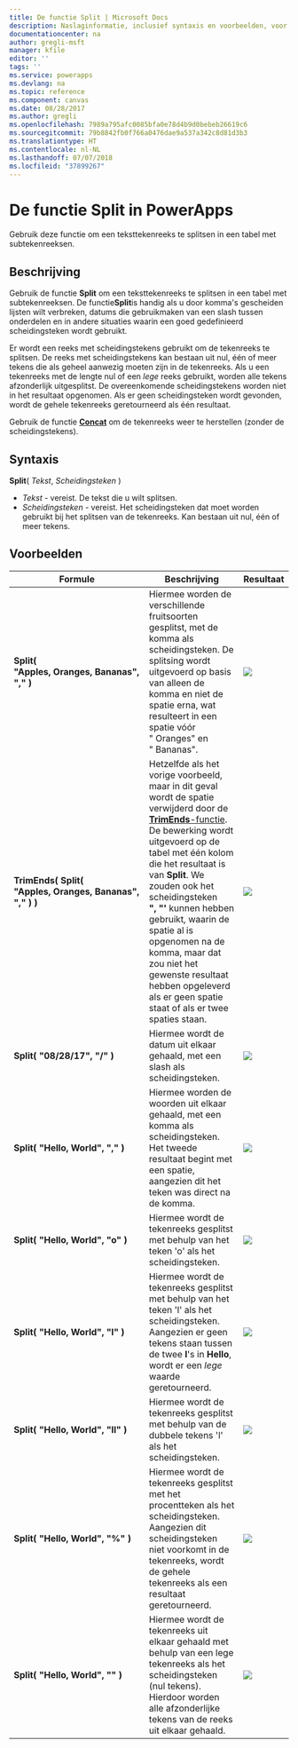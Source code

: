 ```yaml
---
title: De functie Split | Microsoft Docs
description: Naslaginformatie, inclusief syntaxis en voorbeelden, voor de functie Split in PowerApps
documentationcenter: na
author: gregli-msft
manager: kfile
editor: ''
tags: ''
ms.service: powerapps
ms.devlang: na
ms.topic: reference
ms.component: canvas
ms.date: 08/28/2017
ms.author: gregli
ms.openlocfilehash: 7989a795afc0085bfa0e78d4b9d0bebeb26619c6
ms.sourcegitcommit: 79b8842fb0f766a0476dae9a537a342c8d81d3b3
ms.translationtype: HT
ms.contentlocale: nl-NL
ms.lasthandoff: 07/07/2018
ms.locfileid: "37899267"
---
```

# <a name="split-function-in-powerapps"></a>De functie Split in PowerApps
Gebruik deze functie om een teksttekenreeks te splitsen in een tabel met subtekenreeksen.

## <a name="description"></a>Beschrijving
Gebruik de functie **Split** om een teksttekenreeks te splitsen in een tabel met subtekenreeksen.  De functie**Split**is handig als u door komma's gescheiden lijsten wilt verbreken, datums die gebruikmaken van een slash tussen onderdelen en in andere situaties waarin een goed gedefinieerd scheidingsteken wordt gebruikt.  

Er wordt een reeks met scheidingstekens gebruikt om de tekenreeks te splitsen.  De reeks met scheidingstekens kan bestaan uit nul, één of meer tekens die als geheel aanwezig moeten zijn in de tekenreeks.  Als u een tekenreeks met de lengte nul of een *lege* reeks gebruikt, worden alle tekens afzonderlijk uitgesplitst.  De overeenkomende scheidingstekens worden niet in het resultaat opgenomen.  Als er geen scheidingsteken wordt gevonden, wordt de gehele tekenreeks geretourneerd als één resultaat.

Gebruik de functie **[Concat](function-concatenate.md)** om de tekenreeks weer te herstellen (zonder de scheidingstekens).  

## <a name="syntax"></a>Syntaxis
**Split**( *Tekst*, *Scheidingsteken* )

* *Tekst* - vereist.  De tekst die u wilt splitsen.
* *Scheidingsteken* - vereist.  Het scheidingsteken dat moet worden gebruikt bij het splitsen van de tekenreeks.  Kan bestaan uit nul, één of meer tekens.

## <a name="examples"></a>Voorbeelden

| Formule | Beschrijving | Resultaat |
| --- | --- | --- |
| **Split( "Apples,&nbsp;Oranges,&nbsp;Bananas", "," )** |Hiermee worden de verschillende fruitsoorten gesplitst, met de komma als scheidingsteken.  De splitsing wordt uitgevoerd op basis van alleen de komma en niet de spatie erna, wat resulteert in een spatie vóór "&nbsp;Oranges" en "&nbsp;Bananas". |<style> img { max-width: none; } </style> ![](media/function-split/fruit1.png) |
| **TrimEnds( Split( "Apples,&nbsp;Oranges,&nbsp;Bananas", "," ) )** |Hetzelfde als het vorige voorbeeld, maar in dit geval wordt de spatie verwijderd door de [**TrimEnds**-functie](function-trim.md). De bewerking wordt uitgevoerd op de tabel met één kolom die het resultaat is van **Split**. We zouden ook het scheidingsteken **",&nbsp;"'** kunnen hebben gebruikt, waarin de spatie al is opgenomen na de komma, maar dat zou niet het gewenste resultaat hebben opgeleverd als er geen spatie staat of als er twee spaties staan. |<style> img { max-width: none; } </style> ![](media/function-split/fruit2.png) |
| **Split( "08/28/17", "/" )** |Hiermee wordt de datum uit elkaar gehaald, met een slash als scheidingsteken. |<style> img { max-width: none; } </style> ![](media/function-split/date.png) |
| **Split( "Hello,&nbsp;World", "," )** |Hiermee worden de woorden uit elkaar gehaald, met een komma als scheidingsteken.  Het tweede resultaat begint met een spatie, aangezien dit het teken was direct na de komma. |<style> img { max-width: none; } </style> ![](media/function-split/comma.png) |
| **Split( "Hello,&nbsp;World", "o" )** |Hiermee wordt de tekenreeks gesplitst met behulp van het teken 'o' als het scheidingsteken. |<style> img { max-width: none; } </style> ![](media/function-split/o.png) |
| **Split( "Hello,&nbsp;World", "l" )** |Hiermee wordt de tekenreeks gesplitst met behulp van het teken 'l' als het scheidingsteken. Aangezien er geen tekens staan tussen de twee **l**'s in **Hello**, wordt er een *lege* waarde geretourneerd. |<style> img { max-width: none; } </style> ![](media/function-split/l.png) |
| **Split( "Hello,&nbsp;World", "ll" )** |Hiermee wordt de tekenreeks gesplitst met behulp van de dubbele tekens 'l' als het scheidingsteken. |<style> img { max-width: none; } </style> ![](media/function-split/ll.png) |
| **Split( "Hello,&nbsp;World", "%" )** |Hiermee wordt de tekenreeks gesplitst met het procentteken als het scheidingsteken. Aangezien dit scheidingsteken niet voorkomt in de tekenreeks, wordt de gehele tekenreeks als een resultaat geretourneerd. |<style> img { max-width: none; } </style> ![](media/function-split/percent.png) |
| **Split( "Hello,&nbsp;World", "" )** |Hiermee wordt de tekenreeks uit elkaar gehaald met behulp van een lege tekenreeks als het scheidingsteken (nul tekens). Hierdoor worden alle afzonderlijke tekens van de reeks uit elkaar gehaald. |<style> img { max-width: none; } </style> ![](media/function-split/none.png) |

